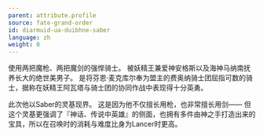 ```yaml
---
parent: attribute.profile
source: fate-grand-order
id: diarmuid-ua-duibhne-saber
language: zh
weight: 0
---
```


使用两把魔枪、两把魔剑的强悍骑士。
被妖精王兼爱神安格斯以及海神马纳南抚养长大的绝世美男子。
是将芬恩·麦克库尔奉为盟主的费奥纳骑士团屈指可数的骑士，据称在妖精王阿瓦塔与骑士团的协同作战中表现得十分英勇。

此次他以Saber的灵基现界。
这是因为他不仅擅长用枪，也非常擅长用剑——
但这个灵基更强调了『神话、传说中英雄』的侧面，也拥有多件由神之手打造出来的宝具，所以在召唤时的消耗与难度比身为Lancer时更高。
